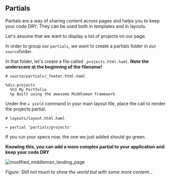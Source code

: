 ## Partials
Partials are a way of sharing content across pages and helps you to keep your code DRY. They can be used both in templates and in layouts.

Let's assume that we want to display a list of projects on our page.

In order to group our `partials`, we want to create a partials folder in our `source`folder.

In that folder, let's create a file called `_projects.html.haml`. **Note the underscore at the beginning of the filename!**
```shell
# source/partials/_footer.html.haml

%div.projects
  %h3 My Portfolio
  %p Built using the awesome Middleman framework
```
Under the `= yield` command in your main layout file, place the call to render the projects partial.
```shell
# layouts/layout.html.haml

= partial 'partials/projects'
```
If you run your specs now, the one we just added should go green.

**Knowing this, you can add a more complex partial to your application and keep your code DRY**

![modified_middleman_landing_page](/static/modified_middleman_landing_page.png)

*Figure: Still not much to show the world but with some more content...*
